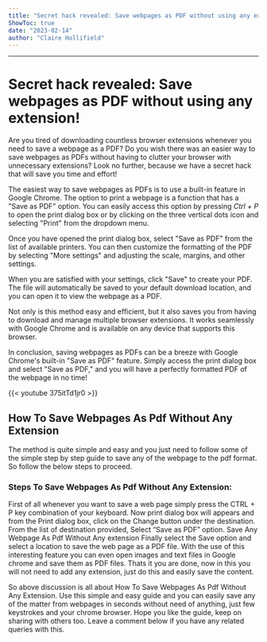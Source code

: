 ```yaml
---
title: "Secret hack revealed: Save webpages as PDF without using any extension!"
ShowToc: true 
date: "2023-02-14"
author: "Claire Hollifield"
---
```

*****
# Secret hack revealed: Save webpages as PDF without using any extension!

Are you tired of downloading countless browser extensions whenever you need to save a webpage as a PDF? Do you wish there was an easier way to save webpages as PDFs without having to clutter your browser with unnecessary extensions? Look no further, because we have a secret hack that will save you time and effort!

The easiest way to save webpages as PDFs is to use a built-in feature in Google Chrome.  The option to print a webpage is a function that has a "Save as PDF" option. You can easily access this option by pressing *Ctrl + P* to open the print dialog box or by clicking on the three vertical dots icon and selecting "Print" from the dropdown menu.

Once you have opened the print dialog box, select "Save as PDF" from the list of available printers. You can then customize the formatting of the PDF by selecting "More settings" and adjusting the scale, margins, and other settings.

When you are satisfied with your settings, click "Save" to create your PDF. The file will automatically be saved to your default download location, and you can open it to view the webpage as a PDF.

Not only is this method easy and efficient, but it also saves you from having to download and manage multiple browser extensions. It works seamlessly with Google Chrome and is available on any device that supports this browser.

In conclusion, saving webpages as PDFs can be a breeze with Google Chrome's built-in "Save as PDF" feature. Simply access the print dialog box and select "Save as PDF," and you will have a perfectly formatted PDF of the webpage in no time!

{{< youtube 375itTd1jr0 >}} 



## How To Save Webpages As Pdf Without Any Extension


The method is quite simple and easy and you just need to follow some of the simple step by step guide to save any of the webpage to the pdf format. So follow the below steps to proceed.

 
### Steps To Save Webpages As Pdf Without Any Extension:
 

First of all whenever you want to save a web page simply press the CTRL + P key combination of your keyboard.
Now print dialog box will appears and from the Print dialog box, click on the Change button under the destination.
From the list of destination provided, Select “Save as PDF” option.
Save Any Webpage As Pdf Without Any extension
Finally select the Save option and select a location to save the web page as a PDF file.
With the use of this interesting feature you can even open images and text files in Google chrome and save them as PDF files.
Thats it you are done, now in this you will not need to add any extension, just do this and easily save the content.



So above discussion is all about How To Save Webpages As Pdf Without Any Extension. Use this simple and easy guide and you can easily save any of the matter from webpages in seconds without need of anything, just few keystrokes and your chrome browser. Hope you like the guide, keep on sharing with others too. Leave a comment below if you have any related queries with this.





